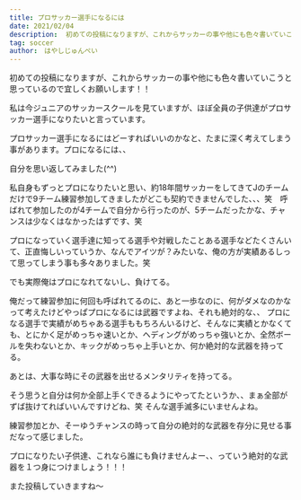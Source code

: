```yaml
---
title: プロサッカー選手になるには
date: 2021/02/04
description:  初めての投稿になりますが、これからサッカーの事や他にも色々書いていこうと思っている
tag: soccer
author:　はやしじゅんぺい
---
```


初めての投稿になりますが、これからサッカーの事や他にも色々書いていこうと思っているので宜しくお願いします！！

私は今ジュニアのサッカースクールを見ていますが、ほぼ全員の子供達がプロサッカー選手になりたいと言っています。

プロサッカー選手になるにはどーすればいいのかなと、たまに深く考えてしまう事があります。プロになるには、、

自分を思い返してみました(^^)

私自身もずっとプロになりたいと思い、約18年間サッカーをしてきてJのチームだけで9チーム練習参加してきましたがどこも契約できませんでした、、、笑　呼ばれて参加したのが4チームで自分から行ったのが、5チームだったかな、チャンスは少なくはなかったはずです、笑

プロになっていく選手達に知ってる選手や対戦したことある選手などたくさんいて、正直悔しいっていうか、なんでアイツが？みたいな、俺の方が実績あるしって思ってしまう事も多々ありました。笑

でも実際俺はプロになれてないし、負けてる。

俺だって練習参加に何回も呼ばれてるのに、あと一歩なのに、何がダメなのかなって考えたけどやっぱプロになるには武器ですよね、それも絶対的な、、
プロになる選手で実績がめちゃある選手ももちろんいるけど、そんなに実績とかなくても、とにかく足がめっちゃ速いとか、ヘディングがめっちゃ強いとか、全然ボールを失わないとか、キックがめっちゃ上手いとか、何か絶対的な武器を持ってる。

あとは、大事な時にその武器を出せるメンタリティを持ってる。

そう思うと自分は何か全部上手くできるようにやってたというか、、まぁ全部がずば抜けてればいいんですけどね、笑
そんな選手滅多にいませんよね。

練習参加とか、そーゆうチャンスの時って自分の絶対的な武器を存分に見せる事だなって感じました。

プロになりたい子供達、これなら誰にも負けませんよー、、っていう絶対的な武器を１つ身につけましょう！！！

また投稿していきますね〜
